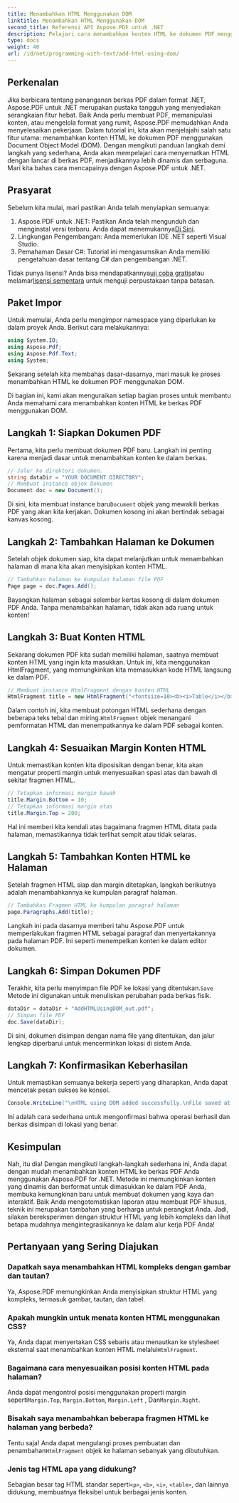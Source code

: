 ```yaml
---
title: Menambahkan HTML Menggunakan DOM
linktitle: Menambahkan HTML Menggunakan DOM
second_title: Referensi API Aspose.PDF untuk .NET
description: Pelajari cara menambahkan konten HTML ke dokumen PDF menggunakan Aspose.PDF untuk .NET dalam tutorial langkah demi langkah ini. Sempurnakan file PDF Anda dengan format HTML dinamis dengan mudah.
type: docs
weight: 40
url: /id/net/programming-with-text/add-html-using-dom/
---
```

## Perkenalan

Jika berbicara tentang penanganan berkas PDF dalam format .NET, Aspose.PDF untuk .NET merupakan pustaka tangguh yang menyediakan serangkaian fitur hebat. Baik Anda perlu membuat PDF, memanipulasi konten, atau mengelola format yang rumit, Aspose.PDF memudahkan Anda menyelesaikan pekerjaan. Dalam tutorial ini, kita akan menjelajahi salah satu fitur utama: menambahkan konten HTML ke dokumen PDF menggunakan Document Object Model (DOM). Dengan mengikuti panduan langkah demi langkah yang sederhana, Anda akan mempelajari cara menyematkan HTML dengan lancar di berkas PDF, menjadikannya lebih dinamis dan serbaguna. Mari kita bahas cara mencapainya dengan Aspose.PDF untuk .NET.

## Prasyarat

Sebelum kita mulai, mari pastikan Anda telah menyiapkan semuanya:

1.  Aspose.PDF untuk .NET: Pastikan Anda telah mengunduh dan menginstal versi terbaru. Anda dapat menemukannya[Di Sini](https://releases.aspose.com/pdf/net/).
2. Lingkungan Pengembangan: Anda memerlukan IDE .NET seperti Visual Studio.
3. Pemahaman Dasar C#: Tutorial ini mengasumsikan Anda memiliki pengetahuan dasar tentang C# dan pengembangan .NET.

Tidak punya lisensi? Anda bisa mendapatkannya[uji coba gratis](https://releases.aspose.com/)atau melamar[lisensi sementara](https://purchase.aspose.com/temporary-license/) untuk menguji perpustakaan tanpa batasan.

## Paket Impor

Untuk memulai, Anda perlu mengimpor namespace yang diperlukan ke dalam proyek Anda. Berikut cara melakukannya:

```csharp
using System.IO;
using Aspose.Pdf;
using Aspose.Pdf.Text;
using System;
```

Sekarang setelah kita membahas dasar-dasarnya, mari masuk ke proses menambahkan HTML ke dokumen PDF menggunakan DOM.

Di bagian ini, kami akan menguraikan setiap bagian proses untuk membantu Anda memahami cara menambahkan konten HTML ke berkas PDF menggunakan DOM.

## Langkah 1: Siapkan Dokumen PDF

Pertama, kita perlu membuat dokumen PDF baru. Langkah ini penting karena menjadi dasar untuk menambahkan konten ke dalam berkas.

```csharp
// Jalur ke direktori dokumen.
string dataDir = "YOUR DOCUMENT DIRECTORY";
// Membuat instance objek Dokumen
Document doc = new Document();
```

 Di sini, kita membuat instance baru`Document` objek yang mewakili berkas PDF yang akan kita kerjakan. Dokumen kosong ini akan bertindak sebagai kanvas kosong.

## Langkah 2: Tambahkan Halaman ke Dokumen

Setelah objek dokumen siap, kita dapat melanjutkan untuk menambahkan halaman di mana kita akan menyisipkan konten HTML.

```csharp
// Tambahkan halaman ke kumpulan halaman file PDF
Page page = doc.Pages.Add();
```

Bayangkan halaman sebagai selembar kertas kosong di dalam dokumen PDF Anda. Tanpa menambahkan halaman, tidak akan ada ruang untuk konten!

## Langkah 3: Buat Konten HTML

Sekarang dokumen PDF kita sudah memiliki halaman, saatnya membuat konten HTML yang ingin kita masukkan. Untuk ini, kita menggunakan HtmlFragment, yang memungkinkan kita memasukkan kode HTML langsung ke dalam PDF.

```csharp
// Membuat instance HtmlFragment dengan konten HTML
HtmlFragment title = new HtmlFragment("<fontsize=10><b><i>Table</i></b></fontsize>");
```

 Dalam contoh ini, kita membuat potongan HTML sederhana dengan beberapa teks tebal dan miring.`HtmlFragment` objek menangani pemformatan HTML dan menempatkannya ke dalam PDF sebagai konten.

## Langkah 4: Sesuaikan Margin Konten HTML

Untuk memastikan konten kita diposisikan dengan benar, kita akan mengatur properti margin untuk menyesuaikan spasi atas dan bawah di sekitar fragmen HTML.

```csharp
// Tetapkan informasi margin bawah
title.Margin.Bottom = 10;
// Tetapkan informasi margin atas
title.Margin.Top = 200;
```

Hal ini memberi kita kendali atas bagaimana fragmen HTML ditata pada halaman, memastikannya tidak terlihat sempit atau tidak selaras.

## Langkah 5: Tambahkan Konten HTML ke Halaman

Setelah fragmen HTML siap dan margin ditetapkan, langkah berikutnya adalah menambahkannya ke kumpulan paragraf halaman.

```csharp
// Tambahkan Fragmen HTML ke kumpulan paragraf halaman
page.Paragraphs.Add(title);
```

Langkah ini pada dasarnya memberi tahu Aspose.PDF untuk memperlakukan fragmen HTML sebagai paragraf dan menyertakannya pada halaman PDF. Ini seperti menempelkan konten ke dalam editor dokumen.

## Langkah 6: Simpan Dokumen PDF

 Terakhir, kita perlu menyimpan file PDF ke lokasi yang ditentukan.`Save` Metode ini digunakan untuk menuliskan perubahan pada berkas fisik.

```csharp
dataDir = dataDir + "AddHTMLUsingDOM_out.pdf";
// Simpan file PDF
doc.Save(dataDir);
```

Di sini, dokumen disimpan dengan nama file yang ditentukan, dan jalur lengkap diperbarui untuk mencerminkan lokasi di sistem Anda.

## Langkah 7: Konfirmasikan Keberhasilan

Untuk memastikan semuanya bekerja seperti yang diharapkan, Anda dapat mencetak pesan sukses ke konsol.

```csharp
Console.WriteLine("\nHTML using DOM added successfully.\nFile saved at " + dataDir);
```

Ini adalah cara sederhana untuk mengonfirmasi bahwa operasi berhasil dan berkas disimpan di lokasi yang benar.

## Kesimpulan

Nah, itu dia! Dengan mengikuti langkah-langkah sederhana ini, Anda dapat dengan mudah menambahkan konten HTML ke berkas PDF Anda menggunakan Aspose.PDF for .NET. Metode ini memungkinkan konten yang dinamis dan berformat untuk dimasukkan ke dalam PDF Anda, membuka kemungkinan baru untuk membuat dokumen yang kaya dan interaktif. Baik Anda mengotomatiskan laporan atau membuat PDF khusus, teknik ini merupakan tambahan yang berharga untuk perangkat Anda. Jadi, silakan bereksperimen dengan struktur HTML yang lebih kompleks dan lihat betapa mudahnya mengintegrasikannya ke dalam alur kerja PDF Anda!

## Pertanyaan yang Sering Diajukan

### Dapatkah saya menambahkan HTML kompleks dengan gambar dan tautan?
Ya, Aspose.PDF memungkinkan Anda menyisipkan struktur HTML yang kompleks, termasuk gambar, tautan, dan tabel.

### Apakah mungkin untuk menata konten HTML menggunakan CSS?
 Ya, Anda dapat menyertakan CSS sebaris atau menautkan ke stylesheet eksternal saat menambahkan konten HTML melalui`HtmlFragment`.

### Bagaimana cara menyesuaikan posisi konten HTML pada halaman?
 Anda dapat mengontrol posisi menggunakan properti margin seperti`Margin.Top`, `Margin.Bottom`, `Margin.Left` , Dan`Margin.Right`.

### Bisakah saya menambahkan beberapa fragmen HTML ke halaman yang berbeda?
 Tentu saja! Anda dapat mengulangi proses pembuatan dan penambahan`HtmlFragment` objek ke halaman sebanyak yang dibutuhkan.

### Jenis tag HTML apa yang didukung?
 Sebagian besar tag HTML standar seperti`<p>`, `<b>`, `<i>`, `<table>`, dan lainnya didukung, membuatnya fleksibel untuk berbagai jenis konten.